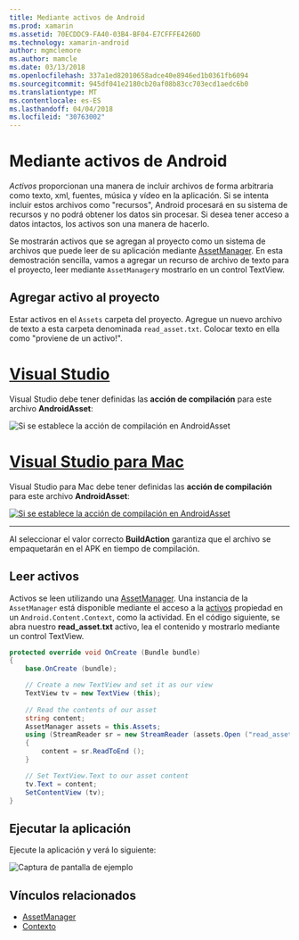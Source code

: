 ```yaml
---
title: Mediante activos de Android
ms.prod: xamarin
ms.assetid: 70ECDDC9-FA40-03B4-BF04-E7CFFFE4260D
ms.technology: xamarin-android
author: mgmclemore
ms.author: mamcle
ms.date: 03/13/2018
ms.openlocfilehash: 337a1ed82010658adce40e8946ed1b0361fb6094
ms.sourcegitcommit: 945df041e2180cb20af08b83cc703ecd1aedc6b0
ms.translationtype: MT
ms.contentlocale: es-ES
ms.lasthandoff: 04/04/2018
ms.locfileid: "30763002"
---
```

# <a name="using-android-assets"></a>Mediante activos de Android

_Activos_ proporcionan una manera de incluir archivos de forma arbitraria como texto, xml, fuentes, música y vídeo en la aplicación. Si se intenta incluir estos archivos como "recursos", Android procesará en su sistema de recursos y no podrá obtener los datos sin procesar. Si desea tener acceso a datos intactos, los activos son una manera de hacerlo.

Se mostrarán activos que se agregan al proyecto como un sistema de archivos que puede leer de su aplicación mediante [AssetManager](https://developer.xamarin.com/api/type/Android.Content.Res.AssetManager/).
En esta demostración sencilla, vamos a agregar un recurso de archivo de texto para el proyecto, leer mediante `AssetManager`y mostrarlo en un control TextView.


## <a name="add-asset-to-project"></a>Agregar activo al proyecto

Estar activos en el `Assets` carpeta del proyecto. Agregue un nuevo archivo de texto a esta carpeta denominada `read_asset.txt`. Colocar texto en ella como "proviene de un activo!".

# <a name="visual-studiotabvswin"></a>[Visual Studio](#tab/vswin)

Visual Studio debe tener definidas las **acción de compilación** para este archivo **AndroidAsset**:

![Si se establece la acción de compilación en AndroidAsset](android-assets-images/asset-properties-vs.png) 

# <a name="visual-studio-for-mactabvsmac"></a>[Visual Studio para Mac](#tab/vsmac)

Visual Studio para Mac debe tener definidas las **acción de compilación** para este archivo **AndroidAsset**:

[![Si se establece la acción de compilación en AndroidAsset](android-assets-images/asset-properties-xs-sml.png)](android-assets-images/asset-properties-xs.png#lightbox)

-----

Al seleccionar el valor correcto **BuildAction** garantiza que el archivo se empaquetarán en el APK en tiempo de compilación.


## <a name="reading-assets"></a>Leer activos

Activos se leen utilizando una [AssetManager](https://developer.xamarin.com/api/type/Android.Content.Res.AssetManager/). Una instancia de la `AssetManager` está disponible mediante el acceso a la [activos](https://developer.xamarin.com/api/property/Android.Content.Context.Assets/) propiedad en un `Android.Content.Context`, como la actividad.
En el código siguiente, se abra nuestro **read_asset.txt** activo, lea el contenido y mostrarlo mediante un control TextView.

```csharp
protected override void OnCreate (Bundle bundle)
{
    base.OnCreate (bundle);

    // Create a new TextView and set it as our view
    TextView tv = new TextView (this);
    
    // Read the contents of our asset
    string content;
    AssetManager assets = this.Assets;
    using (StreamReader sr = new StreamReader (assets.Open ("read_asset.txt")))
    {
        content = sr.ReadToEnd ();
    }

    // Set TextView.Text to our asset content
    tv.Text = content;
    SetContentView (tv);
}
```


## <a name="running-the-application"></a>Ejecutar la aplicación

Ejecute la aplicación y verá lo siguiente:

![Captura de pantalla de ejemplo](android-assets-images/screenshot.png)


## <a name="related-links"></a>Vínculos relacionados

- [AssetManager](https://developer.xamarin.com/api/type/Android.Content.Res.AssetManager/)
- [Contexto](https://developer.xamarin.com/api/type/Android.Content.Context/)
